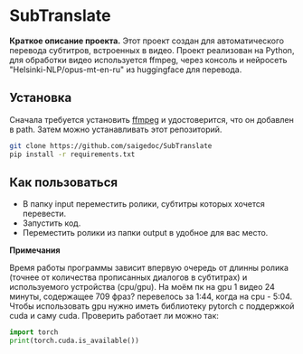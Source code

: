 # SubTranslate

**Краткое описание проекта.**
Этот проект создан для автоматического перевода субтитров, встроенных в видео. Проект реализован на Python, для обработки видео используется ffmpeg, через консоль и нейросеть "Helsinki-NLP/opus-mt-en-ru" из huggingface для перевода.

## Установка
Сначала требуется установить [ffmpeg](https://github.com/FFmpeg/FFmpeg?tab=readme-ov-file) и удостоверится, что он добавлен в path. Затем можно устанавливать этот репозиторий.
```bash
git clone https://github.com/saigedoc/SubTranslate
pip install -r requirements.txt
```

## Как пользоваться

- В папку input переместить ролики, субтитры которых хочется перевести.
- Запустить код.
- Переместить ролики из папки output в удобное для вас место.

**Примечания**

Время работы программы зависит впервую очередь от длинны ролика (точнее от количества прописанных диалогов в субтитрах) и используемого устройства (cpu/gpu). На моём пк на gpu 1 видео 24 минуты, содержащее 709 фраз? перевелось за 1:44, когда на cpu - 5:04.
Чтобы использовать gpu нужно иметь библиотеку pytorch c поддержкой cuda и саму cuda. Проверить работает ли можно так:
```python
import torch
print(torch.cuda.is_available())
```

